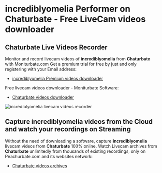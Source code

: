 # incrediblyomelia Performer on Chaturbate - Free LiveCam videos downloader

## Chaturbate Live Videos Recorder

Monitor and record livecam videos of **incrediblyomelia** from **Chaturbate** with Moniturbate.com
Get a premium trial for free by just and only registering with your Email address:
* [incrediblyomelia Premium videos downloader](https://moniturbate.com/request-demo-licence-key.html)

Free livecam videos downloader - Moniturbate Software:
* [Chaturbate videos downloader](https://moniturbate.com/moniturbate-download-software.html)

![incrediblyomelia livecam videos recorder](https://peachurnet.com/templates/moniturbate-software.png)


## Capture incrediblyomelia videos from the Cloud and watch your recordings on Streaming

Without the need of downloading a software, capture **incrediblyomelia** livecam videos from **Chaturbate** 100% online.
Watch Livecam archives from **Chaturbate** unlimitedly from thousands of existing recordings, only on Peachurbate.com and its websites network:
* [Chaturbate videos archives](https://peachurnet.com/)